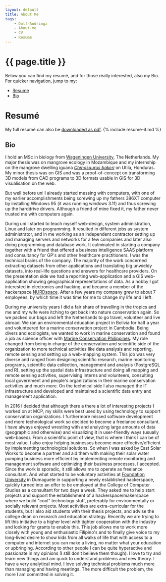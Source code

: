 ```yaml
---
layout: default
title: About Me
tags:
    - Dolf-Andringa
    - About-me
    - CV
    - Resume
---
```

# {{ page.title }} #

Below you can find my resumé, and for those réally interested, also my Bio. 
For quicker navigation, jump to my:

 - [Resumé](#resum)
 - [Bio](#bio)

# Resumé #
My full resumé can also be [downloaded as pdf](/assets/ResumeDolfAndringa.pdf).
{% include resume-it.md %}

## Bio ##

I hold an MSc in biology from [Wageningen University](//www.wur.nl), The Netherlands. My major thesis was on mangrove ecology in Mozambique and my internship on the mangrove dwelling iguana *[Ctenosaurus bakeri](https://en.wikipedia.org/wiki/Ctenosaura_bakeri)* on Utila, Honduras. My minor thesis was on GIS and was a proof-of-concept on transforming 3D models from CAD programs to 3D formats usable in GIS for 3D visualisation on the web.

But well before uni I already started messing with computers, with one of my earlier accomplishments being screwing up my fathers 386XT computer by installing Windows 95 (it was running windows 3.11) and thus screwing up the harddrive drivers. Although a friend of mine fixed it, my father never trusted me with computers again.

During uni I started to teach myself web-design, system administration, Linux and later on programming. It resulted in different jobs as system administrator, and in me working as an independent contractor setting up and managing servers and networks for a few companies and later also doing programming and database work. It culminated in starting a company together with a friend that offered a business intelligence SAAS platform and consultancy for GP's and other healthcare practitioners. I was the technical brains of the company. The majority of the work concerned extracting datasets from other applications and translating big unwieldy datasets, into real-life questions and answers for healthcare providers. On the presentation side we had a reporting web-application and a GIS web-application showing geographical representations of data. As a hobby I got interested in electronics and hacking, and became a member of the hackerspace [NURDspace](//www.nurdspace.nl). After a few years my company grew to about 7 employees, by which time it was time for me to change my life and I left.

During my university years I did a fair share of travelling in the tropics and me and my wife were itching to get back into nature conservation again. So we packed our bags and left the Netherlands to go travel, volunteer and live abroad. We ran an environmental education project in Bolivia for half a year and volunteered for a marine conservation project in Cambodia. Being divers and ecologists, we wanted to work in marine conservation and found a job as science officer with [Marine Conservation Philippines](//www.marinecosnervationphilippines.org). My role changed from being in charge of the conservation and scientific side of the organization to more technical activities like data analysis and reporting, remote sensing and setting up a web-mapping system. This job was very diverse and ranged from designing scientific research, marine monitoring programs, scientific data collection, management and analysis (PostgreSQL and R), setting up the spatial data infrastructure and doing all mapping and remote sensing activities, supervising interns and volunteers, consulting local government and people's organizations in their marine conservation activities and much more. On the technical side  I also managed the IT infrastructure and developed and maintained a scientific data entry and management application.

In 2016 I decided that although there a there a lot of interesting projects I worked on at MCP, my skills were best used by using technology to support conservation organizations. I furthermore missed software development and more technological work so decided to become a freelance consultant. I have always enjoyed wrestling with and analyzing large amounts of data (geographic and otherwise) and visualizing it in user-friendly ways (usually web-based). From a scientific point of view, that is where I think I can be of most value. I also enjoy helping businesses become more effective/efficient by implementing technological solutions. So when I was asked by East Solar Works to become a partner and aid them with making their solar water pumping business more efficient by implementing remote monitoring and management software and optimizing their business processes, I accepted. Since the work is sporadic, it still allows me to operate as freelance consultant. And what started to be voluntary activities at [Foundation University](http://www.foundationu.com) in Dumaguete in supporting a newly established hackerspace, quickly turned into an offer to be employed at the College of Computer Studies as a consultant for two days a week. They asked me to help start projects and support the establishment of a hackerspace/makerspace where we build "cool" technology stuff, preferably for environmentally or socially relevant projects. Most activities are extra-curricular for the students, but I also aid students with their thesis projects, and advise the college dean on research and education strategy. Recently we are trying to lift this initiative to a higher level with tighter cooperation with the industry and looking for grants to enable this. This job allows me to work more closely with young and enthusiastic Filipino's and to finally give voice to my long-lived desire to show kids from all walks of life that with access to a computer and internet you can make a living, no matter what your education or upbringing.
According to other people I can be quite hyperactive and passionate in my opinions (I still don't believe them though). I love to try and learn new things and am quick to understand problems and new theory. I have a very analytical mind. I love solving technical problems much more than managing and having meetings. The more difficult the problem, the more I am committed in solving it.

